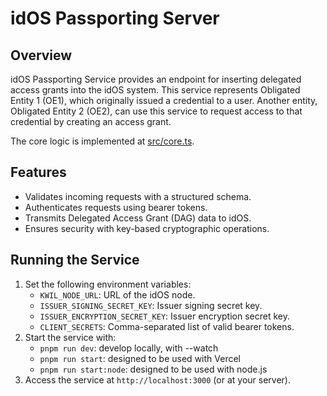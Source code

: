 # idOS Passporting Server

## Overview
idOS Passporting Service provides an endpoint for inserting delegated access grants into the idOS system. This service represents Obligated Entity 1 (OE1), which originally issued a credential to a user. Another entity, Obligated Entity 2 (OE2), can use this service to request access to that credential by creating an access grant.

The core logic is implemented at [src/core.ts](./src/core.ts).

## Features
- Validates incoming requests with a structured schema.
- Authenticates requests using bearer tokens.
- Transmits Delegated Access Grant (DAG) data to idOS.
- Ensures security with key-based cryptographic operations.

## Running the Service
1. Set the following environment variables:
   - `KWIL_NODE_URL`: URL of the idOS node.
   - `ISSUER_SIGNING_SECRET_KEY`: Issuer signing secret key.
   - `ISSUER_ENCRYPTION_SECRET_KEY`: Issuer encryption secret key.
   - `CLIENT_SECRETS`: Comma-separated list of valid bearer tokens.
2. Start the service with:
   - `pnpm run dev`: develop locally, with --watch
   - `pnpm run start`: designed to be used with Vercel
   - `pnpm run start:node`: designed to be used with node.js
3. Access the service at `http://localhost:3000` (or at your server).
